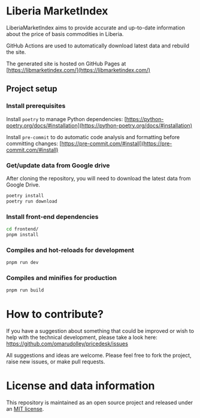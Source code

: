 # Liberia MarketIndex

LiberiaMarketIndex aims to provide accurate and up-to-date information about the price of basis
commodities in Liberia.

GitHub Actions are used to automatically download latest data and rebuild the site.

The generated site is hosted on GitHub Pages at
[https://libmarketindex.com/](https://libmarketindex.com/)

## Project setup

### Install prerequisites

Install `poetry` to manage Python dependencies:
[https://python-poetry.org/docs/#installation](https://python-poetry.org/docs/#installation)

Install `pre-commit` to do automatic code analysis and formatting before committing changes:
[https://pre-commit.com/#install](https://pre-commit.com/#install)

### Get/update data from Google drive

After cloning the repository, you will need to download the latest data from Google Drive.

```bash
poetry install
poetry run download
```

### Install front-end dependencies

```bash
cd frontend/
pnpm install
```

### Compiles and hot-reloads for development

```bash
pnpm run dev
```

### Compiles and minifies for production

```bash
pnpm run build
```

# How to contribute?

If you have a suggestion about something that could be improved or wish to help with the technical
development, please take a look here: https://github.com/omarudolley/pricedesk/issues

All suggestions and ideas are welcome. Please feel free to fork the project, raise new issues, or
make pull requests.

# License and data information

This repository is maintained as an open source project and released under an
[MIT license](LICENSE).
